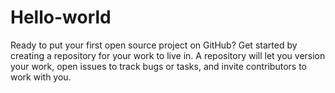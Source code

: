 # Hello-world

Ready to put your first open source project on GitHub? Get started 
by creating a repository for your work to live in. 
A repository will let you version your work, open issues to track 
bugs or tasks, and invite contributors to work with you.
